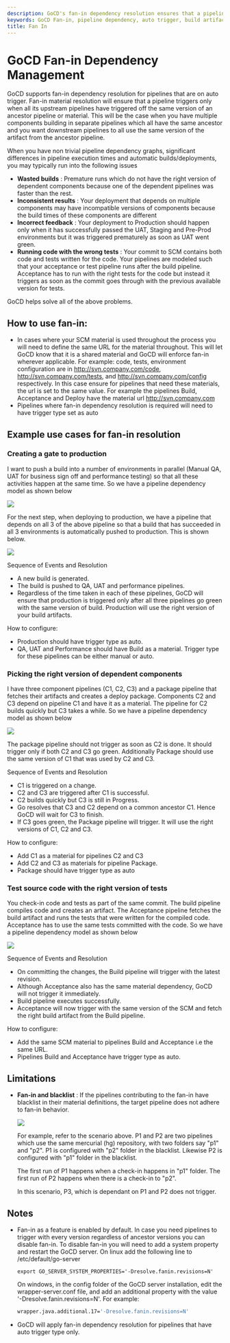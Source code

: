 ```yaml
---
description: GoCD's fan-in dependency resolution ensures that a pipeline triggers only when all its upstream pipelines have triggered off the same version of material.
keywords: GoCD Fan-in, pipeline dependency, auto trigger, build artifact, upstream pipeline, downstream pip
title: Fan In
---
```


# GoCD Fan-in Dependency Management

GoCD supports fan-in dependency resolution for pipelines that are on auto trigger. Fan-in material resolution will ensure that a pipeline triggers only when all its upstream pipelines have triggered off the same version of an ancestor pipeline or material. This will be the case when you have multiple components building in separate pipelines which all have the same ancestor and you want downstream pipelines to all use the same version of the artifact from the ancestor pipeline.

When you have non trivial pipeline dependency graphs, significant differences in pipeline execution times and automatic builds/deployments, you may typically run into the following issues

- **Wasted builds** : Premature runs which do not have the right version of dependent components because one of the dependent pipelines was faster than the rest.
- **Inconsistent results** : Your deployment that depends on multiple components may have incompatible versions of components because the build times of these components are different
- **Incorrect feedback** : Your deployment to Production should happen only when it has successfully passed the UAT, Staging and Pre-Prod environments but it was triggered prematurely as soon as UAT went green.
- **Running code with the wrong tests** : Your commit to SCM contains both code and tests written for the code. Your pipelines are modeled such that your acceptance or test pipeline runs after the build pipeline. Acceptance has to run with the right tests for the code but instead it triggers as soon as the commit goes through with the previous available version for tests.

GoCD helps solve all of the above problems.

## How to use fan-in:

- In cases where your SCM material is used throughout the process you will need to define the same URL for the material throughout. This will let GoCD know that it is a shared material and GoCD will enforce fan-in wherever applicable. For example: code, tests, environment configuration are in http://svn.company.com/code, http://svn.company.com/tests, and http://svn.company.com/config respectively. In this case ensure for pipelines that need these materials, the url is set to the same value. For example the pipelines Build, Acceptance and Deploy have the material url http://svn.company.com
- Pipelines where fan-in dependency resolution is required will need to have trigger type set as auto

## Example use cases for fan-in resolution

### Creating a gate to production

I want to push a build into a number of environments in parallel (Manual QA, UAT for business sign off and performance testing) so that all these activities happen at the same time. So we have a pipeline dependency model as shown below

![](../images/fanin_1_1.png)

For the next step, when deploying to production, we have a pipeline that depends on all 3 of the above pipeline so that a build that has succeeded in all 3 environments is automatically pushed to production. This is shown below.

![](../images/fanin_1_2.png)

Sequence of Events and Resolution

- A new build is generated.
- The build is pushed to QA, UAT and performance pipelines.
- Regardless of the time taken in each of these pipelines, GoCD will ensure that production is triggered only after all three pipelines go green with the same version of build. Production will use the right version of your build artifacts.

How to configure:

- Production should have trigger type as auto.
- QA, UAT and Performance should have Build as a material. Trigger type for these pipelines can be either manual or auto.

### Picking the right version of dependent components

I have three component pipelines (C1, C2, C3) and a package pipeline that fetches their artifacts and creates a deploy package. Components C2 and C3 depend on pipeline C1 and have it as a material. The pipeline for C2 builds quickly but C3 takes a while. So we have a pipeline dependency model as shown below

![](../images/fanin_2_1.png)

The package pipeline should not trigger as soon as C2 is done. It should trigger only if both C2 and C3 go green. Additionally Package should use the same version of C1 that was used by C2 and C3.

Sequence of Events and Resolution

- C1 is triggered on a change.
- C2 and C3 are triggered after C1 is successful.
- C2 builds quickly but C3 is still in Progress.
- Go resolves that C3 and C2 depend on a common ancestor C1. Hence GoCD will wait for C3 to finish.
- If C3 goes green, the Package pipeline will trigger. It will use the right versions of C1, C2 and C3.

How to configure:

- Add C1 as a material for pipelines C2 and C3
- Add C2 and C3 as materials for pipeline Package.
- Package should have trigger type as auto

### Test source code with the right version of tests

You check-in code and tests as part of the same commit. The build pipeline compiles code and creates an artifact. The Acceptance pipeline fetches the build artifact and runs the tests that were written for the compiled code. Acceptance has to use the same tests committed with the code. So we have a pipeline dependency model as shown below

![](../images/fanin_3_1.png)

Sequence of Events and Resolution

- On committing the changes, the Build pipeline will trigger with the latest revision.
- Although Acceptance also has the same material dependency, GoCD will not trigger it immediately.
- Build pipeline executes successfully.
- Acceptance will now trigger with the same version of the SCM and fetch the right build artifact from the Build pipeline.

How to configure:

- Add the same SCM material to pipelines Build and Acceptance i.e the same URL.
- Pipelines Build and Acceptance have trigger type as auto.

## Limitations

- **Fan-in and blacklist** : If the pipelines contributing to the fan-in have blacklist in their material definitions, the target pipeline does not adhere to fan-in behavior.

    ![](../images/ignored_files.png)

    For example, refer to the scenario above. P1 and P2 are two pipelines which use the same mercurial (hg) repository, with two folders say "p1" and "p2". P1 is configured with "p2" folder in the blacklist. Likewise P2 is configured with "p1" folder in the blacklist.

    The first run of P1 happens when a check-in happens in "p1" folder. The first run of P2 happens when there is a check-in to "p2".

    In this scenario, P3, which is dependant on P1 and P2 does not trigger.

## Notes

- Fan-in as a feature is enabled by default. In case you need pipelines to trigger with every version regardless of ancestor versions you can disable fan-in. To disable fan-in you will need to add a system property and restart the GoCD server. On linux add the following line to /etc/default/go-server

    ```shell
    export GO_SERVER_SYSTEM_PROPERTIES='-Dresolve.fanin.revisions=N'
    ```

    On windows, in the config folder of the GoCD server installation, edit the wrapper-server.conf file, and add an additional property with the value '-Dresolve.fanin.revisions=N'. For example:

    ```bash
    wrapper.java.additional.17='-Dresolve.fanin.revisions=N'
    ```

- GoCD will apply fan-in dependency resolution for pipelines that have auto trigger type only.
